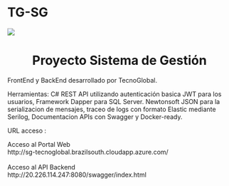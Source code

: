 # TG-SG
<p align="left">
   <img src="https://img.shields.io/badge/STATUS-EN%20DESAROLLO-green">
</p>
<h1 align="center"> Proyecto Sistema de Gestión </h1>

FrontEnd y BackEnd desarrollado por TecnoGlobal.

Herramientas:
C# REST API utilizando autenticación basica JWT para los usuarios,
Framework Dapper para SQL Server.
Newtonsoft JSON para la serializacion de mensajes,
traceo de logs con formato Elastic mediante Serilog,
Documentacion APIs con Swagger y Docker-ready.

URL acceso : 
<p>
Acceso al Portal Web <br/>    
http://sg-tecnoglobal.brazilsouth.cloudapp.azure.com/ <br/><br/>
Acceso al API Backend <br/> 
http://20.226.114.247:8080/swagger/index.html<br/>
</p>
